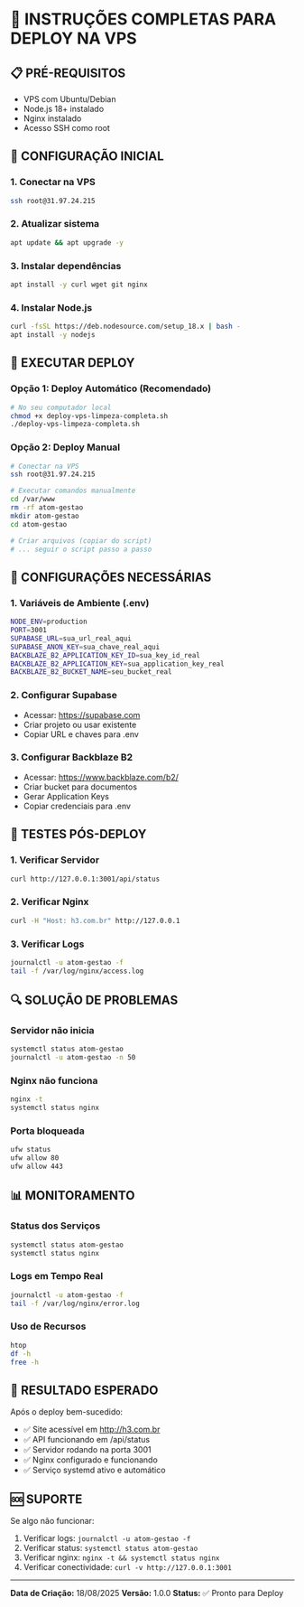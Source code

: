 # 🚀 INSTRUÇÕES COMPLETAS PARA DEPLOY NA VPS

## 📋 PRÉ-REQUISITOS
- VPS com Ubuntu/Debian
- Node.js 18+ instalado
- Nginx instalado
- Acesso SSH como root

## 🔧 CONFIGURAÇÃO INICIAL

### 1. Conectar na VPS
```bash
ssh root@31.97.24.215
```

### 2. Atualizar sistema
```bash
apt update && apt upgrade -y
```

### 3. Instalar dependências
```bash
apt install -y curl wget git nginx
```

### 4. Instalar Node.js
```bash
curl -fsSL https://deb.nodesource.com/setup_18.x | bash -
apt install -y nodejs
```

## 🚀 EXECUTAR DEPLOY

### Opção 1: Deploy Automático (Recomendado)
```bash
# No seu computador local
chmod +x deploy-vps-limpeza-completa.sh
./deploy-vps-limpeza-completa.sh
```

### Opção 2: Deploy Manual
```bash
# Conectar na VPS
ssh root@31.97.24.215

# Executar comandos manualmente
cd /var/www
rm -rf atom-gestao
mkdir atom-gestao
cd atom-gestao

# Criar arquivos (copiar do script)
# ... seguir o script passo a passo
```

## 📝 CONFIGURAÇÕES NECESSÁRIAS

### 1. Variáveis de Ambiente (.env)
```bash
NODE_ENV=production
PORT=3001
SUPABASE_URL=sua_url_real_aqui
SUPABASE_ANON_KEY=sua_chave_real_aqui
BACKBLAZE_B2_APPLICATION_KEY_ID=sua_key_id_real
BACKBLAZE_B2_APPLICATION_KEY=sua_application_key_real
BACKBLAZE_B2_BUCKET_NAME=seu_bucket_real
```

### 2. Configurar Supabase
- Acessar: https://supabase.com
- Criar projeto ou usar existente
- Copiar URL e chaves para .env

### 3. Configurar Backblaze B2
- Acessar: https://www.backblaze.com/b2/
- Criar bucket para documentos
- Gerar Application Keys
- Copiar credenciais para .env

## 🧪 TESTES PÓS-DEPLOY

### 1. Verificar Servidor
```bash
curl http://127.0.0.1:3001/api/status
```

### 2. Verificar Nginx
```bash
curl -H "Host: h3.com.br" http://127.0.0.1
```

### 3. Verificar Logs
```bash
journalctl -u atom-gestao -f
tail -f /var/log/nginx/access.log
```

## 🔍 SOLUÇÃO DE PROBLEMAS

### Servidor não inicia
```bash
systemctl status atom-gestao
journalctl -u atom-gestao -n 50
```

### Nginx não funciona
```bash
nginx -t
systemctl status nginx
```

### Porta bloqueada
```bash
ufw status
ufw allow 80
ufw allow 443
```

## 📊 MONITORAMENTO

### Status dos Serviços
```bash
systemctl status atom-gestao
systemctl status nginx
```

### Logs em Tempo Real
```bash
journalctl -u atom-gestao -f
tail -f /var/log/nginx/error.log
```

### Uso de Recursos
```bash
htop
df -h
free -h
```

## 🎯 RESULTADO ESPERADO

Após o deploy bem-sucedido:
- ✅ Site acessível em http://h3.com.br
- ✅ API funcionando em /api/status
- ✅ Servidor rodando na porta 3001
- ✅ Nginx configurado e funcionando
- ✅ Serviço systemd ativo e automático

## 🆘 SUPORTE

Se algo não funcionar:
1. Verificar logs: `journalctl -u atom-gestao -f`
2. Verificar status: `systemctl status atom-gestao`
3. Verificar nginx: `nginx -t && systemctl status nginx`
4. Verificar conectividade: `curl -v http://127.0.0.1:3001`

---
**Data de Criação:** 18/08/2025
**Versão:** 1.0.0
**Status:** ✅ Pronto para Deploy
